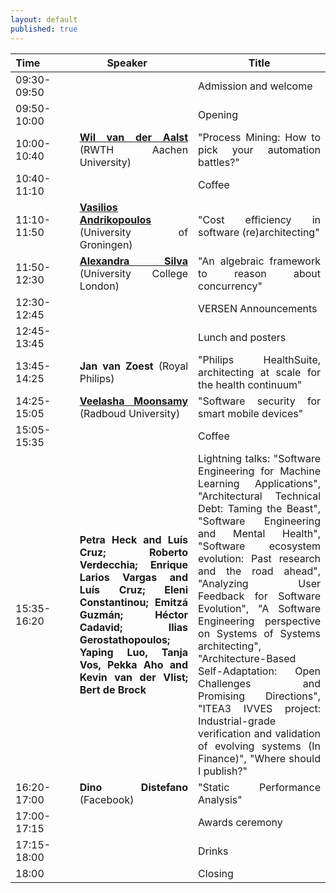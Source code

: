 ```yaml
---
layout: default
published: true
---
```


<table class="table borderless nowrap" cellspacing="10">
<thead>
<tr>
<th style="text-align: center"><font size="3.5">Time</font>&nbsp;&nbsp;&nbsp;&nbsp;&nbsp;&nbsp;&nbsp;&nbsp;&nbsp;&nbsp;&nbsp;</th>
<th style="text-align: center"><font size="3.5">Speaker</font>&nbsp;&nbsp;&nbsp;&nbsp;&nbsp;</th>
<th style="text-align: center"><font size="3.5">Title</font></th>
</tr>
</thead>
<tbody>
<tr>
<td style="text-align: justify">09:30-09:50</td>
<td style="text-align: justify"></td>
<td style="text-align: justify">Admission and welcome</td>
</tr>
<tr>
<td style="text-align: justify">09:50-10:00</td>
<td style="text-align: justify"></td>
<td style="text-align: justify">Opening</td>
</tr>
<tr>
<td style="text-align: justify">10:00-10:40</td>
<td style="text-align: justify"><b class="keywords"> <a href="http://www.padsweb.rwth-aachen.de/wvdaalst/">Wil van der Aalst</a></b> (RWTH Aachen University)</td>
<td style="text-align: justify">"Process Mining: How to pick your automation battles?"</td>
</tr>
<tr>
<td style="text-align: justify">10:40-11:10</td>
<td style="text-align: justify"></td>
<td style="text-align: justify">Coffee</td>
</tr>
<tr>
<td style="text-align: justify">11:10-11:50</td>
<td style="text-align: justify"><b class="keywords"><a href="https://vandriko.github.io/">Vasilios Andrikopoulos</a></b> (University of Groningen)</td>
<td style="text-align: justify">"Cost efficiency in software (re)architecting"</td>
</tr>
<tr>
<td style="text-align: justify">11:50-12:30</td>
<td style="text-align: justify"><b class="keywords"><a href="https://alexandrasilva.org/#/main.html">Alexandra Silva</a></b> (University College London)</td>
<td style="text-align: justify">"An algebraic framework to reason about concurrency"</td>
</tr>
<tr>
<td style="text-align: justify">12:30-12:45</td>
<td style="text-align: justify"></td>
<td style="text-align: justify">VERSEN Announcements</td>
</tr>
<tr>
<td style="text-align: justify">12:45-13:45</td>
<td style="text-align: justify"></td>
<td style="text-align: justify">Lunch and posters</td>
</tr>
<tr>
<td style="text-align: justify">13:45-14:25</td>
<td style="text-align: justify"><b class="keywords">Jan van Zoest</b> (Royal Philips)</td>
<td style="text-align: justify">"Philips HealthSuite, architecting at scale for the health continuum"</td>
</tr>
<tr> 
<td style="text-align: justify">14:25-15:05</td>
<td style="text-align: justify"><b class="keywords"><a href="https://veelasha.org/">Veelasha Moonsamy</a></b> (Radboud University)</td>
<td style="text-align: justify">"Software security for smart mobile devices"</td>
</tr>
<tr>
<td style="text-align: justify">15:05-15:35</td>
<td style="text-align: justify"><b class="keywords"></b></td>
<td style="text-align: justify">Coffee</td>
</tr>
<tr>
<td style="text-align: justify">15:35-16:20</td>
<td style="text-align: justify"><b class="keywords">Petra Heck and Luís Cruz; Roberto Verdecchia; Enrique Larios Vargas and Luís Cruz; Eleni Constantinou; Emitzá Guzmán; Héctor Cadavid; Ilias Gerostathopoulos; Yaping Luo, Tanja Vos, Pekka Aho and Kevin van der Vlist; Bert de Brock</b></td>
<td style="text-align: justify">Lightning talks: "Software Engineering for Machine Learning Applications", "Architectural Technical Debt: Taming the Beast", "Software Engineering and Mental Health", "Software ecosystem evolution: Past research and the road ahead", "Analyzing User Feedback for Software Evolution", "A Software Engineering perspective on Systems of Systems architecting", "Architecture-Based Self-Adaptation: Open Challenges and Promising Directions", "ITEA3 IVVES project: Industrial-grade verification and validation of evolving systems (In Finance)", "Where should I publish?"</td>
</tr>
<tr>
<td style="text-align: justify">16:20-17:00</td>
<td style="text-align: justify"><b class="keywords">Dino Distefano</b> (Facebook)</td>
<td style="text-align: justify">"Static Performance Analysis"</td>
</tr>
<tr>
<td style="text-align: justify">17:00-17:15</td>
<td style="text-align: justify"></td>
<td style="text-align: justify">Awards ceremony</td>
</tr>
<tr>
<td style="text-align: justify">17:15-18:00</td>
<td style="text-align: justify"></td>
<td style="text-align: justify">Drinks</td>
</tr>
<tr>
<td style="text-align: justify">18:00</td>
<td style="text-align: justify"><b class="keywords"></b></td>
<td style="text-align: justify">Closing</td>
</tr>
</tbody>
</table>
